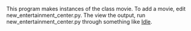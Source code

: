 This program makes instances of the class movie. 
To add a movie, edit new_entertainment_center.py. 
The view the output, run new_entertainment_center.py through something like [Idle](http://web.mit.edu/6.s189/www/handouts/GettingStarted.html).